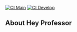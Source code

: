[![CI Main](https://github.com/igorfCarv/hey-professor/actions/workflows/laravel.yml/badge.svg?branch=main)](https://github.com/igorfCarv/hey-professor/actions/workflows/laravel.yml)
[![CI Develop](https://github.com/igorfCarv/hey-professor/actions/workflows/laravel.yml/badge.svg?branch=develop)](https://github.com/igorfCarv/hey-professor/actions/workflows/laravel.yml)

## About Hey Professor
